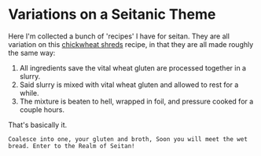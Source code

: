 # Variations on a Seitanic Theme

Here I'm collected a bunch of 'recipes' I have for seitan. They are all variation on this [chickwheat shreds](https://avocadosandales.com/2017/12/17/chickwheat-shreds/) recipe, in that they are all made roughly the same way:
1. All ingredients save the vital wheat gluten are processed together in a slurry.
2.  Said slurry is mixed with vital wheat gluten and allowed to rest for a while.
3.  The mixture is beaten to hell, wrapped in foil, and pressure cooked for a couple hours.

That's basically it.

`Coalesce into one, your gluten and broth,
Soon you will meet the wet bread.
Enter to the Realm of Seitan!`
